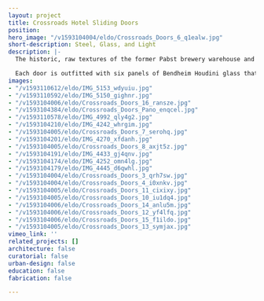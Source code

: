 ```yaml
---
layout: project
title: Crossroads Hotel Sliding Doors
position: 
hero_image: "/v1593104004/eldo/Crossroads_Doors_6_q1ealw.jpg"
short-description: Steel, Glass, and Light
description: |-
  The historic, raw textures of the former Pabst brewery warehouse and Tom Pendergast office building are accentuated by sleek, modern design and contemporary finishes, including 136 custom fabricated steel sliding doors in each guest room. El Dorado designed and built the doors in our steel-fabrication shop with careful attention to detail in the creation of the pulls, stops, and floor guides.

  Each door is outfitted with six panels of Bendheim Houdini glass that is fluted to obscure visibility while allowing ample light to penetrate.
images:
- "/v1593110612/eldo/IMG_5153_wdyuiu.jpg"
- "/v1593110592/eldo/IMG_5150_gighnr.jpg"
- "/v1593104006/eldo/Crossroads_Doors_16_ransze.jpg"
- "/v1593104384/eldo/Crossroads_Doors_Pano_enqcel.jpg"
- "/v1593110578/eldo/IMG_4992_qly4g2.jpg"
- "/v1593104210/eldo/IMG_4242_whrgim.jpg"
- "/v1593104005/eldo/Crossroads_Doors_7_serohq.jpg"
- "/v1593104201/eldo/IMG_4270_xfdanh.jpg"
- "/v1593104005/eldo/Crossroads_Doors_8_axjt5z.jpg"
- "/v1593104191/eldo/IMG_4433_gj4qnv.jpg"
- "/v1593104174/eldo/IMG_4252_omn4lg.jpg"
- "/v1593104179/eldo/IMG_4445_d6qwhl.jpg"
- "/v1593104004/eldo/Crossroads_Doors_3_qrh7sw.jpg"
- "/v1593104004/eldo/Crossroads_Doors_4_i0xnkv.jpg"
- "/v1593104005/eldo/Crossroads_Doors_11_cixixy.jpg"
- "/v1593104005/eldo/Crossroads_Doors_10_iu1dq4.jpg"
- "/v1593104006/eldo/Crossroads_Doors_14_anlu5m.jpg"
- "/v1593104006/eldo/Crossroads_Doors_12_yf4lfq.jpg"
- "/v1593104006/eldo/Crossroads_Doors_15_f1ildo.jpg"
- "/v1593104005/eldo/Crossroads_Doors_13_symjax.jpg"
vimeo_link: ''
related_projects: []
architecture: false
curatorial: false
urban-design: false
education: false
fabrication: false

---
```

